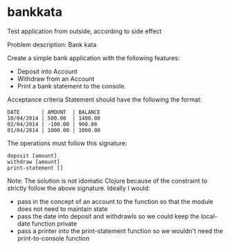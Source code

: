 # bankkata

Test application from outside, according to side effect

Problem description:  Bank kata

Create a simple bank application with the following features:

- Deposit into Account
- Withdraw from an Account
- Print a bank statement to the console.

Acceptance criteria
Statement should have the following the format:

    DATE       | AMOUNT  | BALANCE
    10/04/2014 | 500.00  | 1400.00
    02/04/2014 | -100.00 | 900.00
    01/04/2014 | 1000.00 | 1000.00


The operations must follow this signature:

    deposit [amount]
    withdraw [amount]
    print-statement []

Note: The solution is not idomatic Clojure because of the constraint to strictly follow the above signature. Ideally I would:

- pass in the concept of an account to the function so that the module does not need to maintain state
- pass the date into deposit and withdrawls so we could keep the local-date function private 
- pass a printer into the print-statement function so we wouldn't need the print-to-console function 
